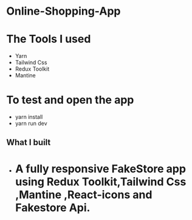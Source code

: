 # Online-Shopping-App

# The Tools I used

- Yarn
- Tailwind Css
- Redux Toolkit
- Mantine

# To test and open the app

- yarn install
- yarn run dev

## What I built

- # A fully responsive FakeStore app using Redux Toolkit,Tailwind Css ,Mantine ,React-icons and Fakestore Api.
